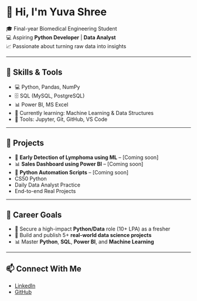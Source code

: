 # 👋 Hi, I'm Yuva Shree

🎓 Final-year Biomedical Engineering Student  
💻 Aspiring **Python Developer** | **Data Analyst**  
📈 Passionate about turning raw data into insights

---

## 🚀 Skills & Tools

- 💻 Python, Pandas, NumPy
- 🗄️ SQL (MySQL, PostgreSQL)
- 📊 Power BI, MS Excel
- 🧠 Currently learning: Machine Learning & Data Structures
- 🔧 Tools: Jupyter, Git, GitHub, VS Code

---

## 📌 Projects

- 🧬 **Early Detection of Lymphoma using ML** – [Coming soon]
- 📊 **Sales Dashboard using Power BI** – [Coming soon]
- 🤖 **Python Automation Scripts** – [Coming soon]
- CS50 Python  
- Daily Data Analyst Practice  
- End-to-end Real Projects

---

## 🎯 Career Goals

- 💼 Secure a high-impact **Python/Data** role (10+ LPA) as a fresher  
- 🚀 Build and publish 5+ **real-world data science projects**  
- 📊 Master **Python**, **SQL**, **Power BI**, and **Machine Learning**

---

## 📫 Connect With Me

- [LinkedIn](https://www.linkedin.com/in/yuvashree05/)  
- [GitHub](https://github.com/yuvashree-data)
